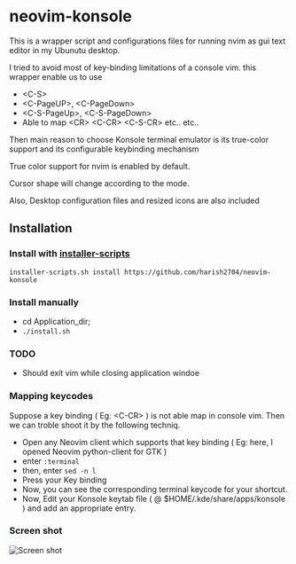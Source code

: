# neovim-konsole

This is a wrapper script and configurations files for running nvim as gui text editor in my Ubunutu desktop.


I tried to avoid most of key-binding limitations of a console vim.
this wrapper enable us to use
* \<C-S\>
* \<C-PageUP\>, \<C-PageDown\>
* \<C-S-PageUp\>, \<C-S-PageDown\>
* Able to map \<CR\> \<C-CR\> \<C-S-CR\> etc..
etc..

Then main reason to choose Konsole terminal emulator is its true-color support and its configurable keybinding mechanism

True color support for nvim is enabled by default.

Cursor shape will change according to the mode.

Also, Desktop configuration files and resized icons are also included

## Installation

### Install with [installer-scripts](https://github.com/harish2704/installer-scripts)
`installer-scripts.sh install https://github.com/harish2704/neovim-konsole`

### Install manually
* cd Application_dir;
* `./install.sh`


### TODO
* Should exit vim while closing application windoe

### Mapping keycodes
Suppose a key binding ( Eg: \<C-CR\>  ) is not able map in console vim.
Then we can troble shoot it by the following techniq.

  * Open any Neovim client which supports that key binding ( Eg: here, I opened Neovim python-client for GTK )
  * enter `:terminal`
  * then, enter `sed -n l`
  * Press your Key binding
  * Now, you can see the corresponding terminal keycode for your shortcut.
  * Now, Edit your Konsole keytab file ( @ $HOME/.kde/share/apps/konsole ) and add an appropriate entry.


### Screen shot
![Screen shot](http://i.giphy.com/l2JInHtGIhatbiuRO.gif "Neovim+Konsole on ubuntu 14.04")
